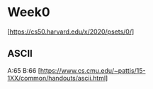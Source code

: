 # Week0
[https://cs50.harvard.edu/x/2020/psets/0/]

## ASCII
A:65
B:66
[https://www.cs.cmu.edu/~pattis/15-1XX/common/handouts/ascii.html]
 
